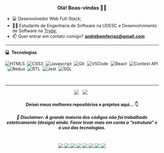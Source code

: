 <h3 align="center">Olá! Boas-vindas 🙋‍♂️</h3>

- 💻 Desenvolvedor Web Full-Stack;
- 👨‍🎓 Estudante de Engenharia de Software na UDESC e Desenvolvimento de Software na [Trybe](https://www.betrybe.com/);
- 📫 Quer entrar em contato comigo? **andrebemferraz@gmail.com**

<hr/>

<b> :computer: &nbsp;Tecnologias</b>
  <br/>

![HTML5](https://img.shields.io/badge/-HTML5-E34F26?style=flat=square&logo=html5&logoColor=white)&nbsp;
![CSS3](https://img.shields.io/badge/-CSS3-1572B6?style=flat=square&logo=css3&logoColor=white)&nbsp;
![Javascript](https://img.shields.io/badge/-Javascript-yellow?style=flat=square&logo=javascript&logoColor=white)&nbsp;
![Git](https://img.shields.io/badge/-Git-F05032?style=flat=square&logo=git&logoColor=white)&nbsp;
![VSCode](https://img.shields.io/badge/-VSCode-007ACC?style=flat=square&logo=visual-studio-code&logoColor=white)&nbsp;
![React](https://img.shields.io/badge/-React-61DAFB?style=flat=square&logo=react&logoColor=black)&nbsp;
![Context API](https://img.shields.io/badge/-Context%20API-61DAFB?style=flat=square&logo=react&logoColor=black)&nbsp;
![Redux](https://img.shields.io/badge/-Redux-764ABC?style=flat=square&logo=redux&logoColor=white)&nbsp;
![RTL](https://img.shields.io/badge/-RTL-61DAFB?style=flat=square&logo=react&logoColor=black)&nbsp;
![Jest](https://img.shields.io/badge/-Jest-C21325?style=flat=square&logo=jest&logoColor=white)&nbsp;
![SQL](https://img.shields.io/badge/-SQL-4479A1?style=flat=square&logo=mysql&logoColor=white)&nbsp;

<br/>

<hr/>

<p align="center">
  <a href = "mailto: andrebemferraz@gmail.com"><img src="https://img.shields.io/badge/-Gmail-%23333?style=for-the-badge&logo=gmail&logoColor=white" target="_blank"></a>&nbsp;&nbsp;
  <a href="https://www.linkedin.com/in/andrebem/"><img src="https://img.shields.io/badge/linkedin-%230077B5.svg?&style=for-the-badge&logo=linkedin&logoColor=white" /></a>&nbsp;&nbsp;
</p>

<h4 align="center">
Deixei meus melhores repositórios e projetos aqui... 👇
</h4>
<h5 align="center">
🚨 Disclaimer: A grande maioria dos códigos não foi trabalhado esteticamente (design) ainda. Favor levar mais em conta a "estrutura" e o uso das tecnologias.
</h5>

<br />

<div align="center">
  <a href="https://github.com/andredebem/mongodb-dataflights">
    <img align="center" src="https://github-readme-stats.vercel.app/api/pin/?username=andredebem&repo=mongodb-dataflights&theme=darcula" />
  </a>
  <a href="https://github.com/andredebem/mysql-one-for-all">
    <img align="center" src="https://github-readme-stats.vercel.app/api/pin/?username=andredebem&repo=mysql-one-for-all&theme=darcula" />
  </a>
  <a href="https://github.com/andredebem/mysql-vocabulary-booster">
    <img align="center" src="https://github-readme-stats.vercel.app/api/pin/?username=andredebem&repo=mysql-vocabulary-booster&theme=darcula" />
  </a>
  <a href="https://github.com/andredebem/trivia-react-redux">
    <img align="center" src="https://github-readme-stats.vercel.app/api/pin/?username=andredebem&repo=trivia-react-redux&theme=darcula" />
  </a>
  <a href="https://github.com/andredebem/react-testing-library">
    <img align="center" src="https://github-readme-stats.vercel.app/api/pin/?username=andredebem&repo=react-testing-library&theme=darcula" />
  </a>
  <a href="https://github.com/andredebem/starwars-planets-search">
    <img align="center" src="https://github-readme-stats.vercel.app/api/pin/?username=andredebem&repo=starwars-planets-search&theme=darcula" />
  </a>
  <a href="https://github.com/andredebem/trybewallet">
    <img align="center" src="https://github-readme-stats.vercel.app/api/pin/?username=andredebem&repo=trybewallet&theme=darcula" />
  </a>
  <a href="https://github.com/andredebem/movie-card-library-crud">
    <img align="center" src="https://github-readme-stats.vercel.app/api/pin/?username=andredebem&repo=movie-card-library-crud&theme=darcula" />
  </a>
</div>
